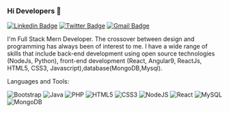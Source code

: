 ### Hi Developers 👋

[![Linkedin Badge](https://img.shields.io/badge/-Pooja-blue?style=flat-square&logo=Linkedin&logoColor=white&link=https://www.linkedin.com/in/pooja-shri-m-s-51b959209/)](https://www.linkedin.com/in/pooja-shri-m-s-51b959209/)
[![Twitter Badge](https://img.shields.io/badge/-Pooja-red?style=flat-square&logo=Twitter&logoColor=white&link=https://twitter.com/Poojashri2002)](https://twitter.com/Poojashri2002)
[![Gmail Badge](https://img.shields.io/badge/-Pooja-Green?style=flat-square&logo=Gmail&logoColor=white&link=https://mail.google.com/mail/u/0/#inbox)](https://mail.google.com/mail/u/0/#inbox)


I'm
Full Stack Mern Developer.
The crossover between design and programming has always been of interest to me. I have a wide range of skills that include back-end development using open source technologies (NodeJs, Python), front-end development (React, Angular9, ReactJs, HTML5, CSS3, Javascript),database(MongoDB,Mysql).

Languages and Tools: 

<img alt="Bootstrap" src="https://img.shields.io/badge/bootstrap-%23563D7C.svg?style=flat-square&logo=bootstrap&logoColor=white"/> <img alt="Java" src="https://img.shields.io/badge/java-%23ED8B00.svg?style=flat-square&logo=java&logoColor=white"/> <img alt="PHP" src="https://img.shields.io/badge/php-%23777BB4.svg?style=flat-square&logo=php&logoColor=white"/> <img alt="HTML5" src="https://img.shields.io/badge/html5-%23E34F26.svg?style=flat-square&logo=html5&logoColor=white"/> <img alt="CSS3" src="https://img.shields.io/badge/css3-%231572B6.svg?style=flat-square&logo=css3&logoColor=white"/> <img alt="NodeJS" src="https://img.shields.io/badge/node.js-%2343853D.svg?style=flat-square&logo=node-dot-js&logoColor=white"/> <img alt="React" src="https://img.shields.io/badge/react-%2320232a.svg?style=flat-square&logo=react&logoColor=%2361DAFB"/> <img alt="MySQL" src="https://img.shields.io/badge/mysql-%2300f.svg?style=flat-square&logo=mysql&logoColor=white"/> <img alt="MongoDB" src ="https://img.shields.io/badge/MongoDB-%234ea94b.svg?style=flat-square&logo=mongodb&logoColor=white"/>

<!--
**Aakashdeveloper/Aakashdeveloper** is a ✨ _special_ ✨ repository because its `README.md` (this file) appears on your GitHub profile.

Here are some ideas to get you started:

- 🔭 I’m currently working on ...
- 🌱 I’m currently learning ...
- 👯 I’m looking to collaborate on ...
- 🤔 I’m looking for help with ...
- 💬 Ask me about ...
- 📫 How to reach me: ...
- 😄 Pronouns: ...
- ⚡ Fun fact: .....

-->
